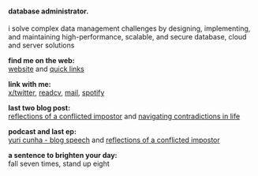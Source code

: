 
#### database administrator.

i solve complex data management challenges by designing, implementing, and maintaining high-performance, scalable, and secure database, cloud and server solutions

**find me on the web:**<br>
[website](https://yuricunha.com) and [quick links](https://links.yuricunha.com)

**link with me:**<br>
[x/twitter](https://twitter.com/isyuricunha), [readcv](https://read.cv/isyuricunha), [mail](mailto:isyuricunha@duck.com), [spotify](https://open.spotify.com/user/22wrcoowop6hb63heywvtaypy?si=e1e818483a1a43a1)

**last two blog post:**<br>
[reflections of a conflicted impostor](https://yuricunha.com/blog/reflections-of-a-conflicted-impostor) and [navigating contradictions in life](https://yuricunha.com/blog/navigating-contradictions-in-life)

**podcast and last ep:**<br>
[yuri cunha - blog speech](https://open.spotify.com/show/2XRQ2mpUbtT0ZqxFVrl0KK) and [reflections of a conflicted impostor](https://open.spotify.com/episode/28601w7FP7PjsAHzaULo4x?si=wLqWnng5SUKnQbfXQ1zogw)

**a sentence to brighten your day:**<br>
    fall seven times, stand up eight
